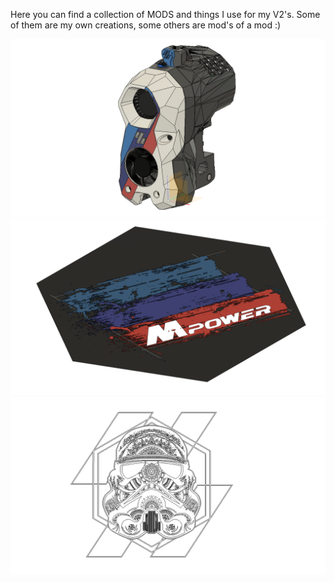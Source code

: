 Here you can find a collection of MODS and things I use for my V2's.
Some of them are my own creations, some others are mod's of a mod :)

![alt text](https://github.com/PrintStructor/VORON-2.4/blob/main/Stealthburner%20BMW%20M-POWER%20Theme/Stealthburner_BMW_front.png?raw=true)
![alt text](https://github.com/PrintStructor/VORON-2.4/blob/main/V2.4%20350%20backplate%20M-POWER%20Logo/M_Power_NEW.png?raw=true)
![alt text](https://github.com/PrintStructor/VORON-2.4/blob/main/V2.4%20backplate%20StormTrooper%20VORON%20logo/Stormtrooper%20backplate%20logo.png?raw=true)
